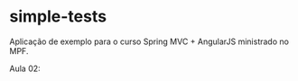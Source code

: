 # simple-tests
Aplicação de exemplo para o curso Spring MVC  + AngularJS ministrado no MPF.

Aula 02:

